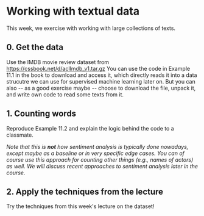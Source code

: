 # Working with textual data

This week, we exercise with working with large collections of texts.


## 0. Get the data
Use the IMDB movie review dataset from https://cssbook.net/d/aclImdb_v1.tar.gz
You can use the code in Example 11.1 in the book to download and access it, which directly reads it into a data strucutre we can use for supervised machine learning later on. But you can also -- as a good exercise maybe -- choose to download the file, unpack it, and write own code to read some texts from it.

## 1. Counting words

Reproduce Example 11.2 and explain the logic behind the code to a classmate.

*Note that this is **not** how sentiment analysis is typically done nowadays, except maybe as a baseline or in very specific edge cases. You can of course use this approach for counting other things (e.g., names of actors) as well. We will discuss recent approaches to sentiment analysis later in the course.*


## 2. Apply the techniques from the lecture

Try the techniques from this week's lecture on the dataset!
